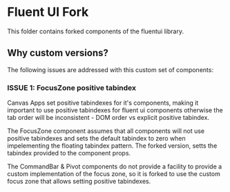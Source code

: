 # Fluent UI Fork

This folder contains forked components of the fluentui library.

## Why custom versions?

The following issues are addressed with this custom set of components:

### ISSUE 1: FocusZone positive tabindex

Canvas Apps set positive tabindexes for it's components, making it important to use positive tabindexes for fluent ui components otherwise the tab order will be inconsistent - DOM order vs explicit positive tabindex.

The FocusZone component assumes that all components will not use positive tabindexes and sets the default tabindex to zero when impelementing the floating tabindex pattern.
The forked version, setts the tabindex provided to the component props.

The CommandBar & Pivot components do not provide a facility to provide a custom implementation of the focus zone, so it is forked to use the custom focus zone that allows setting positive tabindexes.

